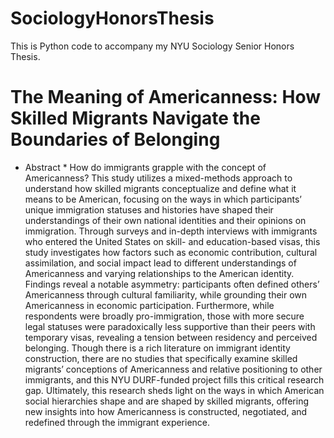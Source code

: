 # SociologyHonorsThesis
This is Python code to accompany my NYU Sociology Senior Honors Thesis.

# The Meaning of Americanness: How Skilled Migrants Navigate the Boundaries of Belonging
* Abstract *
How do immigrants grapple with the concept of Americanness? This study utilizes a mixed-methods approach to understand how skilled migrants conceptualize and define what it means to be American, focusing on the ways in which participants’ unique immigration statuses and histories have shaped their understandings of their own national identities and their opinions on immigration. Through surveys and in-depth interviews with immigrants who entered the United States on skill- and education-based visas, this study investigates how factors such as economic contribution, cultural assimilation, and social impact lead to different understandings of Americanness and varying relationships to the American identity. Findings reveal a notable asymmetry: participants often defined others’ Americanness through cultural familiarity, while grounding their own Americanness in economic participation. Furthermore, while respondents were broadly pro-immigration, those with more secure legal statuses were paradoxically less supportive than their peers with temporary visas, revealing a tension between residency and perceived belonging. Though there is a rich literature on immigrant identity construction, there are no studies that specifically examine skilled migrants’ conceptions of Americanness and relative positioning to other immigrants, and this NYU DURF-funded project fills this critical research gap. Ultimately, this research sheds light on the ways in which American social hierarchies shape and are shaped by skilled migrants, offering new insights into how Americanness is constructed, negotiated, and redefined through the immigrant experience. 


